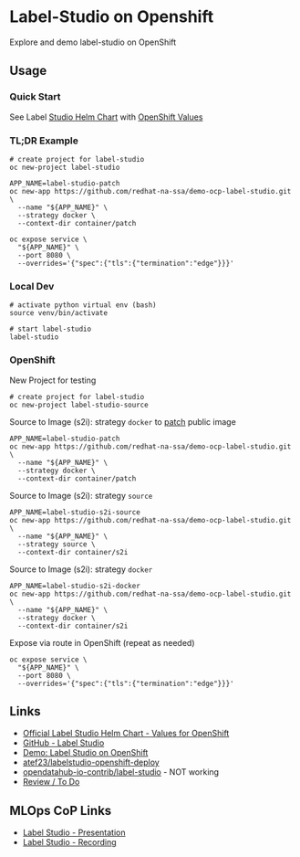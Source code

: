 # Label-Studio on Openshift

Explore and demo label-studio on OpenShift

## Usage

### Quick Start

See Label [Studio Helm Chart](https://github.com/HumanSignal/charts) with [OpenShift Values](https://github.com/HumanSignal/charts/blob/master/heartex/label-studio/example-values/label-studio-on-openshift.yaml)

### TL;DR Example

```
# create project for label-studio
oc new-project label-studio

APP_NAME=label-studio-patch
oc new-app https://github.com/redhat-na-ssa/demo-ocp-label-studio.git \
  --name "${APP_NAME}" \
  --strategy docker \
  --context-dir container/patch

oc expose service \
  "${APP_NAME}" \
  --port 8080 \
  --overrides='{"spec":{"tls":{"termination":"edge"}}}'
```

### Local Dev

```
# activate python virtual env (bash)
source venv/bin/activate

# start label-studio
label-studio
```

### OpenShift

New Project for testing

```
# create project for label-studio
oc new-project label-studio-source
```

Source to Image (s2i): strategy `docker` to [patch](container/patch) public image

```
APP_NAME=label-studio-patch
oc new-app https://github.com/redhat-na-ssa/demo-ocp-label-studio.git \
  --name "${APP_NAME}" \
  --strategy docker \
  --context-dir container/patch
```

Source to Image (s2i): strategy `source`

```
APP_NAME=label-studio-s2i-source
oc new-app https://github.com/redhat-na-ssa/demo-ocp-label-studio.git \
  --name "${APP_NAME}" \
  --strategy source \
  --context-dir container/s2i
```

Source to Image (s2i): strategy `docker`

```
APP_NAME=label-studio-s2i-docker
oc new-app https://github.com/redhat-na-ssa/demo-ocp-label-studio.git \
  --name "${APP_NAME}" \
  --strategy docker \
  --context-dir container/s2i
```

Expose via route in OpenShift (repeat as needed)

```
oc expose service \
  "${APP_NAME}" \
  --port 8080 \
  --overrides='{"spec":{"tls":{"termination":"edge"}}}'
  ```

## Links

- [Official Label Studio Helm Chart - Values for OpenShift](https://github.com/HumanSignal/charts/blob/master/heartex/label-studio/example-values/label-studio-on-openshift.yaml)
- [GitHub - Label Studio](https://github.com/heartexlabs/label-studio)
- [Demo: Label Studio on OpenShift](https://github.com/rh-intelligent-application-practice/labelstudio-openshift-deploy)
- [atef23/labelstudio-openshift-deploy](https://github.com/atef23/labelstudio-openshift-deploy)
- [opendatahub-io-contrib/label-studio](https://github.com/opendatahub-io-contrib/label-studio-integration) - NOT working
- [Review / To Do](REVIEW.md)

## MLOps CoP Links

- [Label Studio - Presentation](https://docs.google.com/presentation/d/1bH-JYQmxIkxlug6N6yDqojKDC7XVE7HD5uxyZ7VEO-s)
- [Label Studio - Recording](https://drive.google.com/file/d/1USf9kzuAIjviqeB6f56c4SGIyMmXovkT/)
